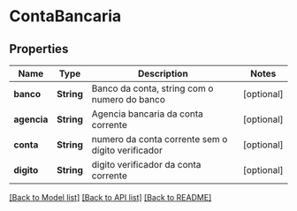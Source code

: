 # ContaBancaria

## Properties
Name | Type | Description | Notes
------------ | ------------- | ------------- | -------------
**banco** | **String** | Banco da conta, string com o numero do banco | [optional] 
**agencia** | **String** | Agencia bancaria da conta corrente | [optional] 
**conta** | **String** | numero da conta corrente sem o dígito verificador | [optional] 
**digito** | **String** | digito verificador da conta corrente | [optional] 

[[Back to Model list]](../README.md#documentation-for-models) [[Back to API list]](../README.md#documentation-for-api-endpoints) [[Back to README]](../README.md)



